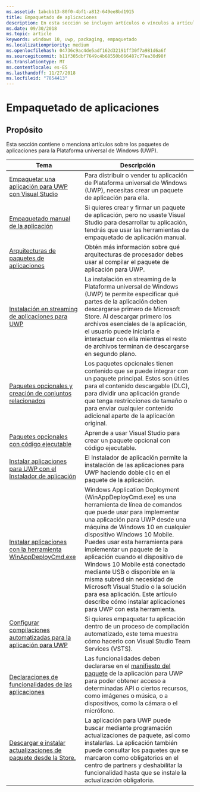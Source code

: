 ```yaml
---
ms.assetid: 1abcbb13-80f0-4bf1-a812-649ee8bd1915
title: Empaquetado de aplicaciones
description: En esta sección se incluyen artículos o vínculos a artículos sobre el empaquetado de la aplicación para la Plataforma universal de Windows (UWP).
ms.date: 09/30/2018
ms.topic: article
keywords: windows 10, uwp, packaging, empaquetado
ms.localizationpriority: medium
ms.openlocfilehash: 04736c9ac4de5adf162d32191ff30f7a981d6a6f
ms.sourcegitcommit: b11f305dbf7649c4b68550b666487c77ea30d98f
ms.translationtype: MT
ms.contentlocale: es-ES
ms.lasthandoff: 11/27/2018
ms.locfileid: "7854413"
---
```

# <a name="packaging-apps"></a>Empaquetado de aplicaciones


## <a name="purpose"></a>Propósito

Esta sección contiene o menciona artículos sobre los paquetes de aplicaciones para la Plataforma universal de Windows (UWP).

| Tema | Descripción |
|-------|-------------|
| [Empaquetar una aplicación para UWP con Visual Studio](packaging-uwp-apps.md) | Para distribuir o vender tu aplicación de Plataforma universal de Windows (UWP), necesitas crear un paquete de aplicación para ella. |
| [Empaquetado manual de la aplicación](manual-packaging-root.md) | Si quieres crear y firmar un paquete de aplicación, pero no usaste Visual Studio para desarrollar tu aplicación, tendrás que usar las herramientas de empaquetado de aplicación manual. |
| [Arquitecturas de paquetes de aplicaciones](device-architecture.md) | Obtén más información sobre qué arquitecturas de procesador debes usar al compilar el paquete de aplicación para UWP. |
| [Instalación en streaming de aplicaciones para UWP](streaming-install.md) | La instalación en streaming de la Plataforma universal de Windows (UWP) te permite especificar qué partes de la aplicación deben descargarse primero de Microsoft Store. Al descargar primero los archivos esenciales de la aplicación, el usuario puede iniciarla e interactuar con ella mientras el resto de archivos terminan de descargarse en segundo plano. |
| [Paquetes opcionales y creación de conjuntos relacionados](optional-packages.md) | Los paquetes opcionales tienen contenido que se puede integrar con un paquete principal. Estos son útiles para el contenido descargable (DLC), para dividir una aplicación grande que tenga restricciones de tamaño o para enviar cualquier contenido adicional aparte de la aplicación original. |
| [Paquetes opcionales con código ejecutable](optional-packages-with-executable-code.md) | Aprende a usar Visual Studio para crear un paquete opcional con código ejecutable. |
| [Instalar aplicaciones para UWP con el Instalador de aplicación](appinstaller-root.md) | El Instalador de aplicación permite la instalación de las aplicaciones para UWP haciendo doble clic en el paquete de la aplicación. |
| [Instalar aplicaciones con la herramienta WinAppDeployCmd.exe](install-universal-windows-apps-with-the-winappdeploycmd-tool.md) | Windows Application Deployment (WinAppDeployCmd.exe) es una herramienta de línea de comandos que puede usar para implementar una aplicación para UWP desde una máquina de Windows 10 en cualquier dispositivo Windows 10 Mobile. Puedes usar esta herramienta para implementar un paquete de la aplicación cuando el dispositivo de Windows 10 Mobile está conectado mediante USB o disponible en la misma subred sin necesidad de Microsoft Visual Studio o la solución para esa aplicación. Este artículo describe cómo instalar aplicaciones para UWP con esta herramienta. |
| [Configurar compilaciones automatizadas para la aplicación para UWP](auto-build-package-uwp-apps.md) | Si quieres empaquetar tu aplicación dentro de un proceso de compilación automatizado, este tema muestra cómo hacerlo con Visual Studio Team Services (VSTS). |
| [Declaraciones de funcionalidades de las aplicaciones](app-capability-declarations.md) | Las funcionalidades deben declararse en el [manifiesto del paquete](https://msdn.microsoft.com/library/windows/apps/BR211474) de la aplicación para UWP para poder obtener acceso a determinadas API o ciertos recursos, como imágenes o música, o a dispositivos, como la cámara o el micrófono. |
| [Descargar e instalar actualizaciones de paquete desde la Store.](self-install-package-updates.md) | La aplicación para UWP puede buscar mediante programación actualizaciones de paquete, así como instalarlas. La aplicación también puede consultar los paquetes que se marcaron como obligatorios en el centro de partners y deshabilitar la funcionalidad hasta que se instale la actualización obligatoria.  |

